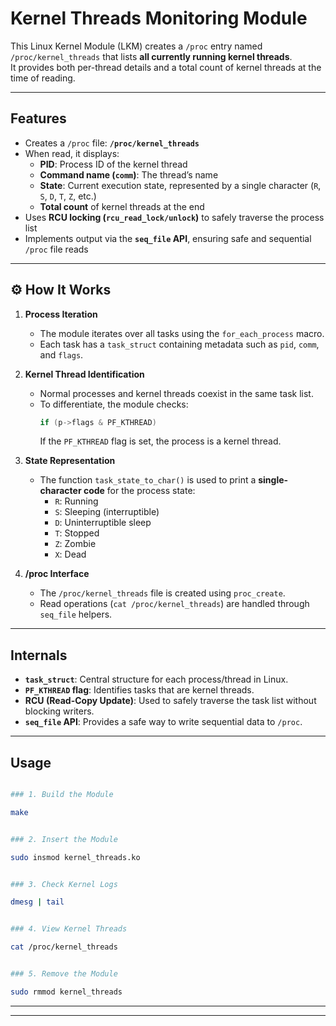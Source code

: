 # Kernel Threads Monitoring Module

This Linux Kernel Module (LKM) creates a `/proc` entry named `/proc/kernel_threads` that lists **all currently running kernel threads**.  
It provides both per-thread details and a total count of kernel threads at the time of reading.

---

## Features
- Creates a `/proc` file: **`/proc/kernel_threads`**
- When read, it displays:
  - **PID**: Process ID of the kernel thread
  - **Command name (`comm`)**: The thread’s name
  - **State**: Current execution state, represented by a single character (`R`, `S`, `D`, `T`, `Z`, etc.)
  - **Total count** of kernel threads at the end
- Uses **RCU locking (`rcu_read_lock/unlock`)** to safely traverse the process list
- Implements output via the **`seq_file` API**, ensuring safe and sequential `/proc` file reads

---

## ⚙ How It Works
1. **Process Iteration**  
   - The module iterates over all tasks using the `for_each_process` macro.
   - Each task has a `task_struct` containing metadata such as `pid`, `comm`, and `flags`.

2. **Kernel Thread Identification**  
   - Normal processes and kernel threads coexist in the same task list.
   - To differentiate, the module checks:
     ```c
     if (p->flags & PF_KTHREAD)
     ```
     If the `PF_KTHREAD` flag is set, the process is a kernel thread.

3. **State Representation**  
   - The function `task_state_to_char()` is used to print a **single-character code** for the process state:
     - `R`: Running
     - `S`: Sleeping (interruptible)
     - `D`: Uninterruptible sleep
     - `T`: Stopped
     - `Z`: Zombie
     - `X`: Dead

4. **/proc Interface**  
   - The `/proc/kernel_threads` file is created using `proc_create`.
   - Read operations (`cat /proc/kernel_threads`) are handled through `seq_file` helpers.

---

## Internals

- **`task_struct`**: Central structure for each process/thread in Linux.
- **`PF_KTHREAD` flag**: Identifies tasks that are kernel threads.
- **RCU (Read-Copy Update)**: Used to safely traverse the task list without blocking writers.
- **`seq_file` API**: Provides a safe way to write sequential data to `/proc`.

---

## Usage
```bash

### 1. Build the Module

make


### 2. Insert the Module

sudo insmod kernel_threads.ko


### 3. Check Kernel Logs

dmesg | tail


### 4. View Kernel Threads

cat /proc/kernel_threads


### 5. Remove the Module

sudo rmmod kernel_threads
```


---


---
